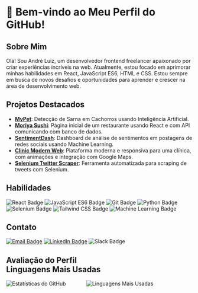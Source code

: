 # 👋 Bem-vindo ao Meu Perfil do GitHub!

## Sobre Mim
Olá! Sou André Luiz, um desenvolvedor frontend freelancer apaixonado por criar experiências incríveis na web. Atualmente, estou focado em aprimorar minhas habilidades em React, JavaScript ES6, HTML e CSS. Estou sempre em busca de novos desafios e oportunidades para aprender e crescer na área de desenvolvimento web.

## Projetos Destacados
- [**MyPet**](https://github.com/Sullivan18/MyPet): Detecção de Sarna em Cachorros usando Inteligência Artificial.
- [**Moriya Sushi**](https://github.com/Sullivan18/restaurante): Página inicial de um restaurante usando React e com API comunicando com banco de dados.
- [**SentimentDash**](https://github.com/Sullivan18/SentimentDash): Dashboard de análise de sentimentos em postagens de redes sociais usando Machine Learning.
- [**Clinic Modern Web**](https://github.com/Sullivan18/clinic-modern-web): Plataforma moderna e responsiva para uma clínica, com animações e integração com Google Maps.
- [**Selenium Twitter Scraper**](https://github.com/Sullivan18/selenium-twitter-scraper): Ferramenta automatizada para scraping de tweets com Selenium.


## Habilidades
![React Badge](https://img.shields.io/badge/-React-%2361DAFB?style=flat-square&logo=React&logoColor=white&logoWidth=20&labelColor=61DAFB&color=282c34) 
![JavaScript ES6 Badge](https://img.shields.io/badge/-JavaScript_ES6-%23F7DF1E?style=flat-square&logo=JavaScript&logoColor=black&labelColor=F7DF1E&color=282c34) 
![Git Badge](https://img.shields.io/badge/-Git-%23F05032?style=flat-square&logo=Git&logoColor=white&labelColor=F05032&color=282c34) 
![Python Badge](https://img.shields.io/badge/-Python-%233776AB?style=flat-square&logo=python&logoColor=white&labelColor=3776AB&color=282c34)
![Selenium Badge](https://img.shields.io/badge/-Selenium-%2343B02A?style=flat-square&logo=selenium&logoColor=white&labelColor=43B02A&color=282c34)
![Tailwind CSS Badge](https://img.shields.io/badge/-TailwindCSS-%2338B2AC?style=flat-square&logo=tailwind-css&logoColor=white&labelColor=38B2AC&color=282c34)
![Machine Learning Badge](https://img.shields.io/badge/-Machine_Learning-%23000000?style=flat-square&logo=machine-learning&logoColor=white&labelColor=000000&color=282c34)



## Contato
[![Email Badge](https://img.shields.io/badge/-andre.sullivan18%40hotmail.com-%23D14836?style=flat-square&logo=Gmail&logoColor=white&labelColor=D14836&color=282c34)](mailto:andre.sullivan18@hotmail.com)
[![LinkedIn Badge](https://img.shields.io/badge/-André%20Luiz%20dos%20Santos%20Leite-%230077B5?style=flat-square&logo=LinkedIn&logoColor=white&labelColor=0077B5&color=282c34)](www.linkedin.com/in/andré-luiz-dos-santos-leite-081432275)
![Slack Badge](https://img.shields.io/badge/-andre.sullivan18%40hotmail.com-%237A7A7A?style=flat-square&logo=Slack&logoColor=white&labelColor=7A7A7A&color=282c34)

## Avaliação do Perfil  &nbsp;&nbsp;&nbsp;&nbsp;&nbsp;&nbsp;&nbsp;&nbsp;&nbsp;&nbsp;&nbsp;&nbsp;&nbsp;&nbsp;&nbsp;&nbsp;&nbsp;&nbsp;&nbsp;&nbsp;&nbsp;&nbsp;&nbsp;&nbsp;&nbsp;&nbsp;&nbsp;&nbsp;&nbsp;&nbsp;&nbsp;&nbsp;&nbsp;&nbsp;&nbsp;&nbsp;&nbsp;&nbsp;&nbsp;&nbsp;&nbsp;&nbsp;&nbsp;&nbsp;&nbsp;&nbsp;&nbsp;&nbsp; Linguagens Mais Usadas

![Estatísticas do GitHub](https://github-readme-stats.vercel.app/api?username=Sullivan18&show_icons=true&theme=dark)  &nbsp;&nbsp;&nbsp;&nbsp;&nbsp;&nbsp;&nbsp;&nbsp;&nbsp;&nbsp;&nbsp;&nbsp;   ![Linguagens Mais Usadas](https://github-readme-stats.vercel.app/api/top-langs/?username=Sullivan18&layout=compact&theme=dark)




